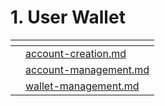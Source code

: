 # 1. User Wallet

<table data-view="cards"><thead><tr><th></th><th data-type="content-ref"></th></tr></thead><tbody><tr><td></td><td><a href="account-creation.md">account-creation.md</a></td></tr><tr><td></td><td><a href="account-management.md">account-management.md</a></td></tr><tr><td></td><td><a href="wallet-management.md">wallet-management.md</a></td></tr></tbody></table>

